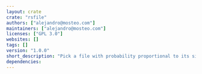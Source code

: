```yaml
---
layout: crate
crate: "rsfile"
authors: ["alejandro@mosteo.com"]
maintainers: ["alejandro@mosteo.com"]
licenses: ["GPL 3.0"]
websites: []
tags: []
version: "1.0.0"
short_description: "Pick a file with probability proportional to its size"
dependencies: 
---
```



